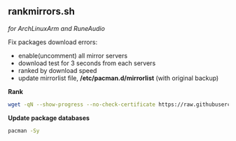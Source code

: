 rankmirrors.sh
---
_for ArchLinuxArm and RuneAudio_  
  
Fix packages download errors:  
- enable(uncomment) all mirror servers
- download test for 3 seconds from each servers
- ranked by download speed  
- update mirrorlist file, **/etc/pacman.d/mirrorlist** (with original backup)

**Rank**
```sh
wget -qN --show-progress --no-check-certificate https://raw.githubusercontent.com/rern/RuneAudio/master/rankmirrors/rankmirrors.sh -P /usr/local/bin; chmod +x /usr/local/bin/rankmirrors.sh; rankmirrors.sh
```

**Update package databases**
```sh
pacman -Sy
```
